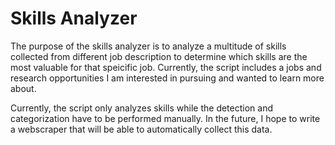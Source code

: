 # Skills Analyzer
The purpose of the skills analyzer is to analyze a multitude of skills collected from different job description to determine which skills are the most valuable for that speicific job. Currently, the script includes a jobs and research opportunities I am interested in pursuing and wanted to learn more about.

Currently, the script only analyzes skills while the detection and categorization have to be performed manually. In the future, I hope to write a webscraper that will be able to automatically collect this data.
